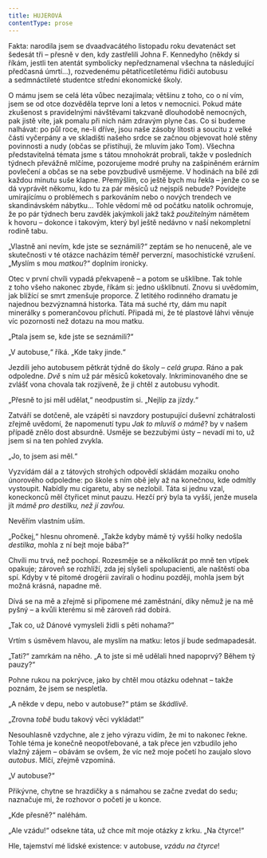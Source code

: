 ```yaml
---
title: HUJEROVÁ
contentType: prose
---
```


<section>

Fakta: narodila jsem se dvaadvacátého listopadu roku devatenáct set šedesát tři – přesně v den, kdy zastřelili Johna F. Kennedyho (někdy si říkám, jestli ten atentát symbolicky nepředznamenal všechna ta následující předčasná úmrtí…), rozvedenému pětatřicetiletému řidiči autobusu a sedmnáctileté studentce střední ekonomické školy.

O mámu jsem se celá léta vůbec nezajímala; většinu z toho, co o ní vím, jsem se od otce dozvěděla teprve loni a letos v nemocnici. Pokud máte zkušenost s pravidelnými návštěvami takzvaně dlouhodobě nemocných, pak jistě víte, jak pomalu při nich nám zdravým plyne čas. Co si budeme nalhávat: po půl roce, ne-li dříve, jsou naše zásoby lítosti a soucitu z velké části vyčerpány a ve skladišti našeho srdce se začnou objevovat holé stěny povinnosti a nudy (občas se přistihuji, že mluvím jako Tom). Všechna představitelná témata jsme s tátou mnohokrát probrali, takže v posledních týdnech převážně mlčíme, pozorujeme modré pruhy na zašpiněném erárním povlečení a občas se na sebe povzbudivě usmějeme. V hodinách na bílé zdi každou minutu suše klapne. Přemýšlím, co ještě bych mu řekla – jenže co se dá vyprávět někomu, kdo tu za pár měsíců už nejspíš nebude? Povídejte umírajícímu o problémech s parkováním nebo o nových trendech ve skandinávském nábytku… Tohle vědomí mě od počátku natolik ochromuje, že po pár týdnech beru zavděk jakýmkoli jakž takž _použitelným_ námětem k hovoru – dokonce i takovým, který byl ještě nedávno v naší nekompletní rodině tabu.

„Vlastně ani nevím, kde jste se seznámili?“ zeptám se ho nenuceně, ale ve skutečnosti v té otázce nacházím téměř perverzní, masochistické vzrušení. „Myslím s mou _matkou_?“ doplním ironicky.

Otec v první chvíli vypadá překvapeně – a potom se ušklíbne. Tak tohle z toho všeho nakonec zbyde, říkám si: jedno ušklíbnutí. Znovu si uvědomím, jak blížící se smrt zmenšuje proporce. Z letitého rodinného dramatu je najednou bezvýznamná historka. Táta má suché rty, dám mu napít minerálky s pomerančovou příchutí. Připadá mi, že té plastové láhvi věnuje víc pozornosti než dotazu na mou matku.

„Ptala jsem se, kde jste se seznámili?“

„V autobuse,“ říká. „Kde taky jinde.“

Jezdili jeho autobusem pětkrát týdně do školy – _celá grupa_. Ráno a pak odpoledne. _Dvě_ s ním už pár měsíců koketovaly. Inkriminovaného dne se zvlášť vona chovala tak rozjíveně, že ji chtěl z autobusu vyhodit.

„Přesně to jsi měl udělat,“ neodpustím si. „Nejlíp za jízdy.“

Zatváří se dotčeně, ale vzápětí si navzdory postupující duševní zchátralosti zřejmě uvědomí, že napomenutí typu _Jak to mluvíš o mámě_? by v našem případě znělo dost absurdně. Usměje se bezzubými ústy – nevadí mi to, už jsem si na ten pohled zvykla.

„Jo, to jsem asi měl.“

Vyzvídám dál a z tátových strohých odpovědí skládám mozaiku onoho únorového odpoledne: po škole s ním obě jely až na konečnou, kde odmítly vystoupit. Nabídly mu cigaretu, aby se nezlobil. Táta si jednu vzal, koneckonců měl čtyřicet minut pauzu. Hezčí prý byla ta vyšší, jenže musela jít _mámě pro destilku, než jí zavřou._

Nevěřím vlastním uším.

„Počkej,“ hlesnu ohromeně. „Takže kdyby mámě tý vyšší holky nedošla _destilka_, mohla z ní bejt moje bába?“

Chvíli mu trvá, než pochopí. Rozesměje se a několikrát po mně ten vtípek opakuje; zároveň se rozhlíží, zda jej slyšeli spolupacienti, ale naštěstí oba spí. Kdyby v té pitomé drogérii zavírali o hodinu později, mohla jsem být možná krásná, napadne mě.

Dívá se na mě a zřejmě si připomene mé zaměstnání, díky němuž je na mě pyšný – a kvůli kterému si mě zároveň rád dobírá.

„Tak co, už Dánové vymysleli židli s pěti nohama?“

Vrtím s úsměvem hlavou, ale myslím na matku: letos jí bude sedmapadesát.

„Tati?“ zamrkám na něho. „A to jste si mě udělali hned napoprvý? Během tý pauzy?“

Pohne rukou na pokrývce, jako by chtěl mou otázku odehnat – takže poznám, že jsem se nespletla.

„A někde v depu, nebo v autobuse?“ ptám se _škádlivě_.

„Zrovna _tobě_ budu takový věci vykládat!“

Nesouhlasně vzdychne, ale z jeho výrazu vidím, že mi to nakonec řekne. Tohle téma je konečně neopotřebované, a tak přece jen vzbudilo jeho vlažný zájem – obávám se ovšem, že víc než moje početí ho zaujalo slovo _autobus_. Mlčí, zřejmě vzpomíná.

„V autobuse?“

Přikývne, chytne se hrazdičky a s námahou se začne zvedat do sedu; naznačuje mi, že rozhovor o početí je u konce.

„Kde přesně?“ naléhám.

„Ale vzádu!“ odsekne táta, už chce mít moje otázky z krku. „Na čtyrce!“

Hle, tajemství mé lidské existence: v autobuse, _vzádu na čtyrce_!

</section>
